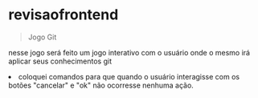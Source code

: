 # revisaofrontend

>Jogo Git
<p> nesse jogo será feito um jogo interativo com o usuário onde o mesmo irá aplicar seus conhecimentos git<p>

<li>coloquei comandos para que quando o usuário interagisse com os botões "cancelar" e "ok" não ocorresse nenhuma ação.

